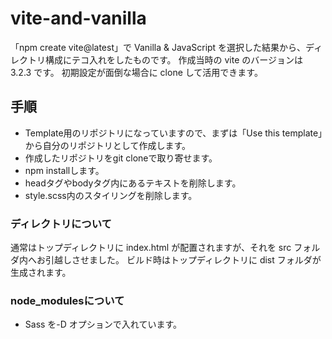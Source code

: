 # vite-and-vanilla

「npm create vite@latest」で Vanilla & JavaScript を選択した結果から、ディレクトリ構成にテコ入れをしたものです。
作成当時の vite のバージョンは 3.2.3 です。
初期設定が面倒な場合に clone して活用できます。

## 手順
- Template用のリポジトリになっていますので、まずは「Use this template」から自分のリポジトリとして作成します。
- 作成したリポジトリをgit cloneで取り寄せます。
- npm installします。
- headタグやbodyタグ内にあるテキストを削除します。
- style.scss内のスタイリングを削除します。

### ディレクトリについて

通常はトップディレクトリに index.html が配置されますが、それを src フォルダ内へお引越しさせました。
ビルド時はトップディレクトリに dist フォルダが生成されます。

### node_modulesについて

- Sass を-D オプションで入れています。
